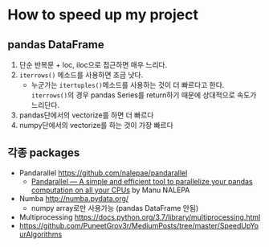 # How to speed up my project

## pandas DataFrame
1. 단순 반복문 + loc, iloc으로 접근하면 매우 느리다.
2. ```iterrows()``` 메소드를 사용하면 조금 낫다.
    - 누군가는 ```itertuples()```메소드를 사용하는 것이 더 빠르다고 한다. ```iterrows()```의 경우 pandas Series를 return하기 때문에 상대적으로 속도가 느리단다.
3. pandas단에서의 vectorize를 하면 더 빠르다
4. numpy단에서의 vectorize를 하는 것이 가장 빠르다

## 각종 packages
- Pandarallel https://github.com/nalepae/pandarallel
    - [Pandarallel — A simple and efficient tool to parallelize your pandas computation on all your CPUs](https://towardsdatascience.com/pandaral-lel-a-simple-and-efficient-tool-to-parallelize-your-pandas-operations-on-all-your-cpus-bb5ff2a409ae) by Manu NALEPA    
- Numba http://numba.pydata.org/
    - numpy array로만 사용가능 (pandas DataFrame 안됨)
- Multiprocessing https://docs.python.org/3.7/library/multiprocessing.html
- https://github.com/PuneetGrov3r/MediumPosts/tree/master/SpeedUpYourAlgorithms

